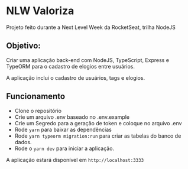 # NLW Valoriza

Projeto feito durante a Next Level Week da RocketSeat, trilha NodeJS

## Objetivo:
Criar uma aplicação back-end com NodeJS, TypeScript, Express e TypeORM para o cadastro de elogios entre usuários.

A aplicação inclui o cadastro de usuários, tags e elogios.

## Funcionamento

- Clone o repositório
- Crie um arquivo .env baseado no .env.example
- Crie um Segredo para a geração de token e coloque no arquivo .env
- Rode `yarn` para baixar as dependências
- Rode `yarn typeorm migration:run` para criar as tabelas do banco de dados.
- Rode o `yarn dev` para iniciar a aplicação.

A aplicação estará disponível em `http://localhost:3333`